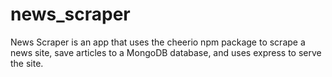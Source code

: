 # news_scraper
News Scraper is an app that uses the cheerio npm package to scrape a news site, save articles to a MongoDB database, and uses express to serve the site.
